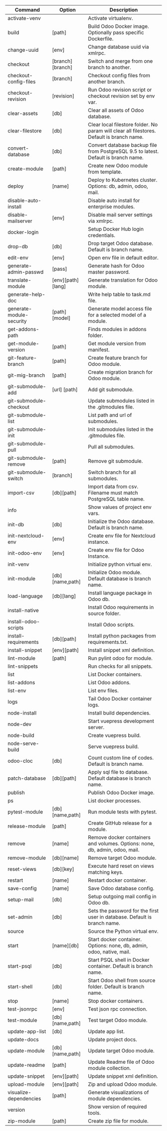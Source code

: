 | Command                   | Option               | Description                                                                                |
|---------------------------|----------------------|--------------------------------------------------------------------------------------------|
| activate-venv             |                      | Activate virtualenv.                                                                       |
| build                     | [path]               | Build Odoo Docker image. Optionally pass specific Dockerfile.                              |
| change-uuid               | [env]                | Change database uuid via xmlrpc.                                                           |
| checkout                  | [branch][branch]     | Switch and merge from one branch to another.                                               |
| checkout-config-files     | [branch]             | Checkout config files from another branch.                                                 |
| checkout-revision         | [revision]           | Run Odoo revision script or checkout revision set by env var.                              |
| clear-assets              | [db]                 | Clear all assets of Odoo database.                                                         |
| clear-filestore           | [db]                 | Clear local filestore folder. No param will clear all filestores. Default is branch name.  |
| convert-database          | [db]                 | Convert database backup file from PostgreSQL 9.5 to latest. Default is branch name.        |
| create-module             | [path]               | Create new Odoo module from template.                                                      |
| deploy                    | [name]               | Deploy to Kubernetes cluster. Options: db, admin, odoo, mail.                              |
| disable-auto-install      |                      | Disable auto install for enterprise modules.                                               |
| disable-mailserver        | [env]                | Disable mail server settings via xmlrpc.                                                   |
| docker-login              |                      | Setup Docker Hub login credentials.                                                        |
| drop-db                   | [db]                 | Drop target Odoo database. Default is branch name.                                         |
| edit-env                  | [env]                | Open env file in default editor.                                                           |
| generate-admin-passwd     | [pass]               | Generate hash for Odoo master password.                                                    |
| translate-module          | [env][path][lang]    | Generate translation for Odoo module.                                                      |
| generate-help-doc         |                      | Write help table to task.md file.                                                          |
| generate-module-security  | [path][model]        | Generate model access file for a selected model of a module.                               |
| get-addons-path           |                      | Finds modules in addons folder.                                                            |
| get-module-version        | [path]               | Get module version from manifest.                                                          |
| git-feature-branch        | [path]               | Create feature branch for Odoo module.                                                     |
| git-mig-branch            | [path]               | Create migration branch for Odoo module.                                                   |
| git-submodule-add         | [url] [path]         | Add git submodule.                                                                         |
| git-submodule-checkout    |                      | Update submodules listed in the .gitmodules file.                                          |
| git-submodule-list        |                      | List path and url of submodules.                                                           |
| git-submodule-init        |                      | Init submodules listed in the .gitmodules file.                                            |
| git-submodule-pull        |                      | Pull all submodules.                                                                       |
| git-submodule-remove      | [path]               | Remove git submodule.                                                                      |
| git-submodule-switch      | [branch]             | Switch branch for all submodules.                                                          |
| import-csv                | [db][path]           | Import data from csv. Filename must match PostgreSQL table name.                           |
| info                      |                      | Show values of project env vars.                                                           |
| init-db                   | [db]                 | Initialize the Odoo database. Default is branch name.                                      |
| init-nextcloud-env        | [env]                | Create env file for Nextcloud instance.                                                    |
| init-odoo-env             | [env]                | Create env file for Odoo Instance.                                                         |
| init-venv                 |                      | Initialize python virtual env.                                                             |
| init-module               | [db][name,path]      | Initialize Odoo module. Default database is branch name.                                   |
| load-language             | [db][lang]           | Install language package in Odoo db.                                                       |
| install-native            |                      | Install Odoo requirements in source folder.                                                |
| install-odoo-scripts      |                      | Install Odoo scripts.                                                                      |
| install-requirements      | [db][path]           | Install python packages from requirements.txt.                                             |
| install-snippet           | [env][path]          | Install snippet xml definition.                                                            |
| lint-module               | [path]               | Run pylint odoo for module.                                                                |
| lint-snippets             |                      | Run checks for all snippets.                                                               |
| list                      |                      | List Docker containers.                                                                    |
| list-addons               |                      | List Odoo addons.                                                                          |
| list-env                  |                      | List env files.                                                                            |
| logs                      |                      | Tail Odoo Docker container logs.                                                           |
| node-install              |                      | Install build dependencies.                                                                |
| node-dev                  |                      | Start vuepress development server.                                                         |
| node-build                |                      | Create vuepress build.                                                                     |
| node-serve-build          |                      | Serve vuepress build.                                                                      |
| odoo-cloc                 | [db]                 | Count custom line of codes. Default is branch name.                                        |
| patch-database            | [db][path]           | Apply sql file to database. Default database is branch name.                               |
| publish                   |                      | Publish Odoo Docker image.                                                                 |
| ps                        |                      | List docker processes.                                                                     |
| pytest-module             | [db][name,path]      | Run module tests with pytest.                                                              |
| release-module            | [path]               | Create GitHub release for a module.                                                        |
| remove                    | [name]               | Remove docker containers and volumes. Options: none, db, admin, odoo, mail.                |
| remove-module             | [db][name]           | Remove target Odoo module.                                                                 |
| reset-views               | [db][key]            | Execute hard reset on views matching keys.                                                 |
| restart                   | [name]               | Restart docker container.                                                                  |
| save-config               | [name]               | Save Odoo database config.                                                                 |
| setup-mail                | [db]                 | Setup outgoing mail config in Odoo db.                                                     |
| set-admin                 | [db]                 | Sets the password for the first user in database. Default is branch name.                  |
| source                    |                      | Source the Python virtual env.                                                             |
| start                     | [name][db]           | Start docker container. Options: none, db, admin, odoo, native, mail.                      |
| start-psql                | [db]                 | Start PSQL shell in Docker container. Default is branch name.                              |
| start-shell               | [db]                 | Start Odoo shell from source folder. Default is branch name.                               |
| stop                      | [name]               | Stop docker containers.                                                                    |
| test-jsonrpc              | [env]                | Test json rpc connection.                                                                  |
| test-module               | [db][name,path]      | Test target Odoo module.                                                                   |
| update-app-list           | [db]                 | Update app list.                                                                           |
| update-docs               |                      | Update project docs.                                                                       |
| update-module             | [db][name,path]      | Update target Odoo module.                                                                 |
| update-readme             | [path]               | Update Readme file of Odoo module collection.                                              |
| update-snippet            | [env][path]          | Update snippet xml definition.                                                             |
| upload-module             | [env][path]          | Zip and upload Odoo module.                                                                |
| visualize-dependencies    | [path]               | Generate visualizations of module dependencies.                                            |
| version                   |                      | Show version of required tools.                                                            |
| zip-module                | [path]               | Create zip file for module.                                                                |
